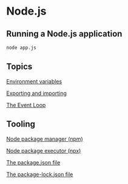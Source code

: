 # Node.js

## Running a Node.js application
```Bash
node app.js
```

## Topics
[Environment variables](env-var.md)

[Exporting and importing](export.md)

[The Event Loop](event-loop.md)

## Tooling
[Node package manager (npm)](npm.md)

[Node package executor (npx)](npx.md)

[The package.json file](package-json.md)

[The package-lock.json file](package-lock-json.md)
